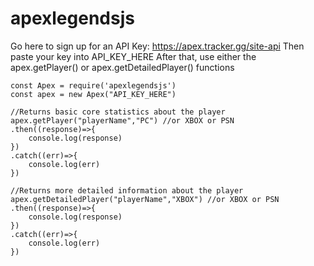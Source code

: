 # apexlegendsjs

Go here to sign up for an API Key: https://apex.tracker.gg/site-api
Then paste your key into API_KEY_HERE
After that, use either the apex.getPlayer() or apex.getDetailedPlayer() functions
```
const Apex = require('apexlegendsjs')
const apex = new Apex("API_KEY_HERE")

//Returns basic core statistics about the player
apex.getPlayer("playerName","PC") //or XBOX or PSN
.then((response)=>{
    console.log(response)
})
.catch((err)=>{
    console.log(err)
})

//Returns more detailed information about the player
apex.getDetailedPlayer("playerName","XBOX") //or XBOX or PSN
.then((response)=>{
    console.log(response)
})
.catch((err)=>{
    console.log(err)
})
```


